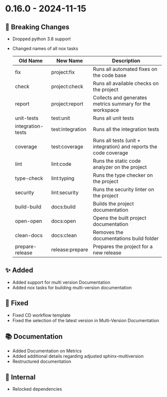 # 0.16.0 - 2024-11-15

## 🚨 Breaking Changes

* Dropped python 3.8 support
* Changed names of all nox tasks

    | Old Name           | New Name               | Description                                                    |
    |--------------------|------------------------|----------------------------------------------------------------|
    | fix                | project:fix            | Runs all automated fixes on the code base                      |
    | check              | project:check          | Runs all available checks on the project                       |
    | report             | project:report         | Collects and generates metrics summary for the workspace       |
    | unit-tests         | test:unit              | Runs all unit tests                                            |
    | integration-tests  | test:integration       | Runs all the integration tests                                 |
    | coverage           | test:coverage          | Runs all tests (unit + integration) and reports the code coverage |
    | lint               | lint:code              | Runs the static code analyzer on the project                   |
    | type-check         | lint:typing            | Runs the type checker on the project                           |
    | security           | lint:security          | Runs the security linter on the project                        |
    | build-build        | docs:build             | Builds the project documentation                               |
    | open-open          | docs:open              | Opens the built project documentation                          |
    | clean-docs         | docs:clean             | Removes the documentations build folder                        |
    | prepare-release    | release:prepare        | Prepares the project for a new release                         |

## ✨ Added

* Added support for multi version Documentation
* Added nox tasks for building multi-version documentation

## 🐞 Fixed

* Fixed CD workflow template
* Fixed the selection of the latest version in Multi-Version Documentation

## 📚 Documentation

* Added Documentation on Metrics
* Added additional details regarding adjusted sphinx-multiversion 
* Restructured documentation

## 🔩 Internal

* Relocked dependencies